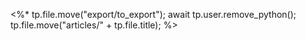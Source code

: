 <%*
	tp.file.move("export/to_export");
	await tp.user.remove_python();
	tp.file.move("articles/" + tp.file.title);
%>